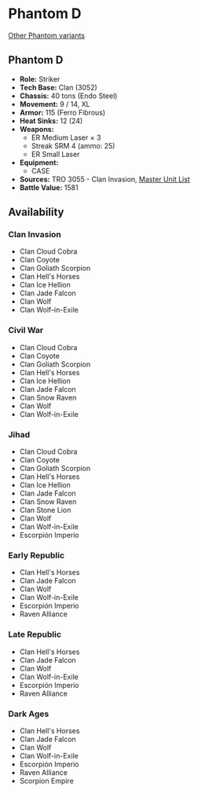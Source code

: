 # Phantom D

[Other Phantom variants](../phantom.md)

## Phantom D
- **Role:** Striker
- **Tech Base:** Clan (3052)
- **Chassis:** 40 tons (Endo Steel)
- **Movement:** 9 / 14, XL
- **Armor:** 115 (Ferro Fibrous)
- **Heat Sinks:** 12 (24)
- **Weapons:**
  - ER Medium Laser × 3
  - Streak SRM 4 (ammo: 25)
  - ER Small Laser
- **Equipment:**
  - CASE
- **Sources:** TRO 3055 - Clan Invasion, [Master Unit List](http://masterunitlist.info/Unit/Details/2484/phantom-d)
- **Battle Value:** 1581

## Availability

### Clan Invasion
- Clan Cloud Cobra
- Clan Coyote
- Clan Goliath Scorpion
- Clan Hell's Horses
- Clan Ice Hellion
- Clan Jade Falcon
- Clan Wolf
- Clan Wolf-in-Exile

### Civil War
- Clan Cloud Cobra
- Clan Coyote
- Clan Goliath Scorpion
- Clan Hell's Horses
- Clan Ice Hellion
- Clan Jade Falcon
- Clan Snow Raven
- Clan Wolf
- Clan Wolf-in-Exile

### Jihad
- Clan Cloud Cobra
- Clan Coyote
- Clan Goliath Scorpion
- Clan Hell's Horses
- Clan Ice Hellion
- Clan Jade Falcon
- Clan Snow Raven
- Clan Stone Lion
- Clan Wolf
- Clan Wolf-in-Exile
- Escorpión Imperio

### Early Republic
- Clan Hell's Horses
- Clan Jade Falcon
- Clan Wolf
- Clan Wolf-in-Exile
- Escorpión Imperio
- Raven Alliance

### Late Republic
- Clan Hell's Horses
- Clan Jade Falcon
- Clan Wolf
- Clan Wolf-in-Exile
- Escorpión Imperio
- Raven Alliance

### Dark Ages
- Clan Hell's Horses
- Clan Jade Falcon
- Clan Wolf
- Clan Wolf-in-Exile
- Escorpión Imperio
- Raven Alliance
- Scorpion Empire

